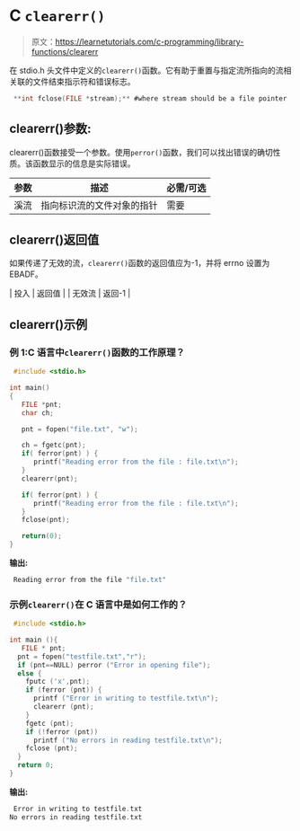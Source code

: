 # C `clearerr()`

> 原文：<https://learnetutorials.com/c-programming/library-functions/clearerr>

在 stdio.h 头文件中定义的`clearerr()`函数。它有助于重置与指定流所指向的流相关联的文件结束指示符和错误标志。

```c
 **int fclose(FILE *stream);** #where stream should be a file pointer 

```

## clearerr()参数:

clearerr()函数接受一个参数。使用`perror()`函数，我们可以找出错误的确切性质。该函数显示的信息是实际错误。

| 参数 | 描述 | 必需/可选 |
| --- | --- | --- |
| 溪流 | 指向标识流的文件对象的指针 | 需要 |

## clearerr()返回值

如果传递了无效的流，`clearerr()`函数的返回值应为-1，并将 errno 设置为 EBADF。

| 投入 | 返回值 |
| 无效流 | 返回-1 |

## clearerr()示例

### 例 1:C 语言中`clearerr()`函数的工作原理？

```c
 #include <stdio.h>

int main()
{
   FILE *pnt;
   char ch;

   pnt = fopen("file.txt", "w");

   ch = fgetc(pnt);
   if( ferror(pnt) ) {
      printf("Reading error from the file : file.txt\n");
   }
   clearerr(pnt);

   if( ferror(pnt) ) {
      printf("Reading error from the file : file.txt\n");
   }
   fclose(pnt);

   return(0);
} 

```

**输出:**

```c
 Reading error from the file "file.txt" 
```

### 示例`clearerr()`在 C 语言中是如何工作的？

```c
 #include <stdio.h>

int main (){
   FILE * pnt;
  pnt = fopen("testfile.txt","r");
  if (pnt==NULL) perror ("Error in opening file");
  else {
    fputc ('x',pnt);
    if (ferror (pnt)) {
      printf ("Error in writing to testfile.txt\n");
      clearerr (pnt);
    }
    fgetc (pnt);
    if (!ferror (pnt))
      printf ("No errors in reading testfile.txt\n"); 
    fclose (pnt);
  }
  return 0;
} 

```

**输出:**

```c
 Error in writing to testfile.txt
No errors in reading testfile.txt 
```
